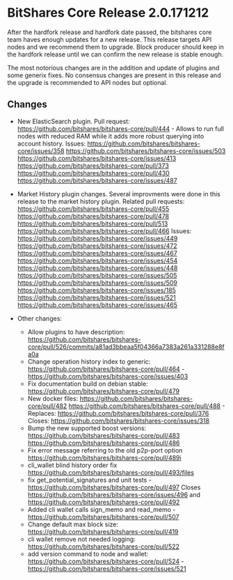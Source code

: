 # BitShares Core Release 2.0.171212

After the hardfork release and hardfork date passed, the bitshares core team haves enough updates for a new release. This release targets API nodes and we recommend them to upgrade. Block producer should keep in the hardfork release until we can confirm the new release is stable enough.

The most notorious changes are in the addition and update of plugins and some generix fixes. No consensus changes are present in this release and the upgrade is recommended to API nodes but optional.

## Changes

* New ElasticSearch plugin. Pull request: https://github.com/bitshares/bitshares-core/pull/444 - Allows to run full nodes with reduced RAM while it adds more robust querying into account history. Issues: https://github.com/bitshares/bitshares-core/issues/358 https://github.com/bitshares/bitshares-core/issues/503 https://github.com/bitshares/bitshares-core/issues/413 https://github.com/bitshares/bitshares-core/pull/373 https://github.com/bitshares/bitshares-core/pull/430 https://github.com/bitshares/bitshares-core/issues/487

* Market History plugin changes. Several improvments were done in this release to the market history plugin. Related pull requests: https://github.com/bitshares/bitshares-core/pull/455 https://github.com/bitshares/bitshares-core/pull/478 https://github.com/bitshares/bitshares-core/pull/513 https://github.com/bitshares/bitshares-core/pull/466 Issues: https://github.com/bitshares/bitshares-core/issues/449 https://github.com/bitshares/bitshares-core/issues/472 https://github.com/bitshares/bitshares-core/issues/467 https://github.com/bitshares/bitshares-core/issues/454 https://github.com/bitshares/bitshares-core/issues/448 https://github.com/bitshares/bitshares-core/issues/505 https://github.com/bitshares/bitshares-core/issues/509 https://github.com/bitshares/bitshares-core/issues/185
https://github.com/bitshares/bitshares-core/issues/521 https://github.com/bitshares/bitshares-core/issues/465
* Other changes:
  * Allow plugins to have description: https://github.com/bitshares/bitshares-core/pull/526/commits/a81ad3bbeaa5f04366a7383a261a331288e8fa0a
  * Change operation history index to generic: https://github.com/bitshares/bitshares-core/pull/464 - https://github.com/bitshares/bitshares-core/issues/403
  * Fix documentation build on debian stable: https://github.com/bitshares/bitshares-core/pull/479
  * New docker files: https://github.com/bitshares/bitshares-core/pull/482 https://github.com/bitshares/bitshares-core/pull/488 - Replaces: https://github.com/bitshares/bitshares-core/pull/376 Closes: https://github.com/bitshares/bitshares-core/issues/318
  * Bump the new supported boost versions: https://github.com/bitshares/bitshares-core/pull/483 https://github.com/bitshares/bitshares-core/pull/486
  * Fix error message referring to the old p2p-port option https://github.com/bitshares/bitshares-core/pull/489i 
  * cli_wallet blind history order fix https://github.com/bitshares/bitshares-core/pull/493/files
  * fix get_potential_signatures and unit tests - https://github.com/bitshares/bitshares-core/pull/497 Closes https://github.com/bitshares/bitshares-core/issues/496 and https://github.com/bitshares/bitshares-core/pull/492
  * Added cli wallet calls sign_memo and read_memo - https://github.com/bitshares/bitshares-core/pull/507
  * Change default max block size: https://github.com/bitshares/bitshares-core/pull/419
  * cli wallet remove not needed logging: https://github.com/bitshares/bitshares-core/pull/522
  * add version command to node and wallet: https://github.com/bitshares/bitshares-core/pull/524 - https://github.com/bitshares/bitshares-core/issues/521
  
  
